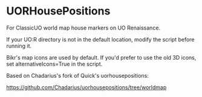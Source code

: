 # UORHousePositions

For ClassicUO world map house markers on UO Renaissance.

If your UO:R directory is not in the default location, modify the script before running it.

Bikr's map icons are used by default. If you'd prefer to use the old 3D icons, set alternativeIcons=True in the script.

Based on Chadarius's fork of Quick's uorhousepositions:

https://github.com/Chadarius/uorhousepositions/tree/worldmap